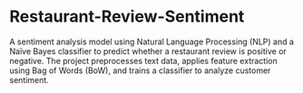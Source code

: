# Restaurant-Review-Sentiment
A sentiment analysis model using Natural Language Processing (NLP) and a Naïve Bayes classifier to predict whether a restaurant review is positive or negative. The project preprocesses text data, applies feature extraction using Bag of Words (BoW), and trains a classifier to analyze customer sentiment.
